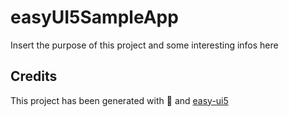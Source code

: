 # easyUI5SampleApp

Insert the purpose of this project and some interesting infos here

## Credits

This project has been generated with 💙 and [easy-ui5](https://github.com/SAP)
